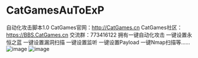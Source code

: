 # CatGamesAuToExP
自动化攻击脚本1.0 
CatGames官网：http://CatGames.cn
CatGames社区：https://BBS.CatGames.cn
交流群：773416122
拥有一键自动化攻击
一键设置永恒之蓝
一键设置漏洞扫描
一键设置监听
一键设置Payload
一键Nmap扫描等......
![image](https://github.com/CatGamesGa0/CatGamesAuToExP/blob/master/images/TIM%E6%88%AA%E5%9B%BE20190523195948.png)
![image](https://github.com/CatGamesGa0/CatGamesAuToExP/blob/master/images/LOGO.jpg)
